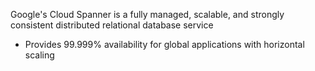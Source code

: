 Google's Cloud Spanner is a fully managed, scalable, and strongly consistent distributed relational database service

* Provides 99.999% availability for global applications with horizontal scaling

